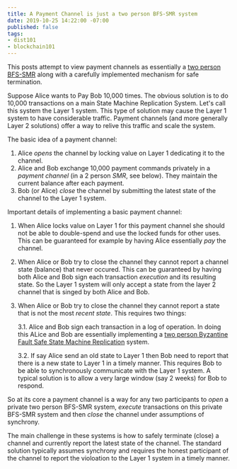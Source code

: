 ```yaml
---
title: A Payment Channel is just a two person BFS-SMR system
date: 2019-10-25 14:22:00 -07:00
published: false
tags:
- dist101
- blockchain101
---
```


This posts attempt to view payment channels as essentially a [two person BFS-SMR](decentralizedthoughts.github.io/2019-10-25-flavours-of-state-machine-replication/) along with a carefully implemented mechanism for safe termination. 

Suppose Alice wants to Pay Bob 10,000 times. The obvious solution is to do 10,000 transactions on a main State Machine Replication System. Let's call this system the Layer 1 system. This type of solution may cause the Layer 1 system to have considerable traffic. Payment channels (and more generally Layer 2 solutions) offer a way to relive this traffic and scale the system. 

The basic idea of a payment channel:
1. Alice *opens* the channel by locking value on Layer 1 dedicating it to the channel.
2. Alice and Bob exchange 10,000 payment commands privately in a *payment channel* (in a 2 person *SMR*, see below). They maintain the current balance after each payment.
3. Bob (or Alice) *close* the channel by submitting the latest state of the channel to the Layer 1 system.  

Important details of implementing a basic payment channel:
1. When Alice locks value on Layer 1 for this payment channel she should not be able to double-spend and use the locked funds for other uses. This can be guaranteed for example by having Alice essentially *pay* the channel.
2. When Alice or Bob try to close the channel they cannot report a channel state (balance) that never occured. This can be guaranteed by having both Alice and Bob sign each transaction *execution* and its resulting state. So the Layer 1 system will only accept a state from the layer 2 channel that is singed by both Alice and Bob.
3. When Alice or Bob try to close the channel they cannot report a state that is not the most *recent state*. This requires two things:

   3.1. Alice and Bob sign each transaction in a log of operation. In doing this ALice and Bob are essentially implementing a [two person Byzantine Fault Safe State Machine Replication](decentralizedthoughts.github.io/2019-10-25-flavours-of-state-machine-replication/) system.

   3.2. If say Alice send an old state to Layer 1 then Bob need to report that there is a new state to Layer 1 in a timely manner. This requires Bob to be able to synchronously communicate with the Layer 1 system. A typical solution is to allow a very large window (say 2 weeks) for Bob to respond.

So at its core a payment channel is a way for any two participants to *open* a private two person BFS-SMR system, *execute* transactions on this private BFS-SMR system and then *close* the channel under assumptions of synchrony. 

The main challenge in these systems is how to safely terminate (close) a channel and currently report the latest state of the channel. The standard solution typically assumes synchrony and requires the honest participant of the channel to report the violoation to the Layer 1 system in a timely manner.  
